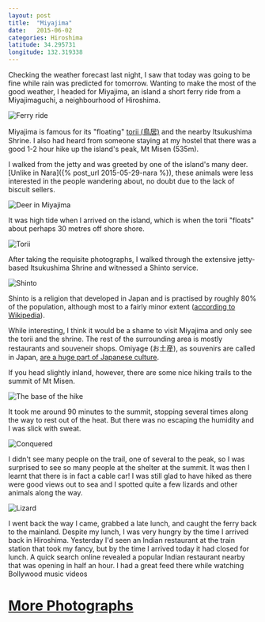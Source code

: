 ```yaml
---
layout: post
title:  "Miyajima"
date:   2015-06-02
categories: Hiroshima
latitude: 34.295731
longitude: 132.319338
---
```


Checking the weather forecast last night, I saw that today was going to be fine while rain was predicted for tomorrow. Wanting to make the most of the good weather, I headed for Miyajima, an island a short ferry ride from a Miyajimaguchi, a neighbourhood of Hiroshima.

![Ferry ride](https://lh3.googleusercontent.com/inTrKlqxKv2yT9P6QD6Iyr8f9-IPmnq5iaa-_vfBq9Y=w1201-h800-no)

Miyajima is famous for its "floating" [torii (鳥居)](https://en.wikipedia.org/wiki/Torii) and the nearby Itsukushima Shrine. I also had heard from someone staying at my hostel that there was a good 1-2 hour hike up the island's peak, Mt Misen (535m).

I walked from the jetty and was greeted by one of the island's many deer. [Unlike in Nara]({% post_url 2015-05-29-nara %}), these animals were less interested in the people wandering about, no doubt due to the lack of biscuit sellers.

![Deer in Miyajima](https://lh3.googleusercontent.com/wI0ozBP88JW3ZWocD7pBDseyLpXwirEA6a-WZa6HVSU=w614-h409-no)

It was high tide when I arrived on the island, which is when the torii "floats" about perhaps 30 metres off shore shore.

![Torii](https://lh3.googleusercontent.com/06bd4EQeusrYGznfhrVG8-C9gxd_X6aRkbSfG0-VVf0=w1201-h800-no)

After taking the requisite photographs, I walked through the extensive jetty-based Itsukushima Shrine and witnessed a Shinto service.

![Shinto](https://lh3.googleusercontent.com/HOcRJh5IumFiqdhEfDxIQfJi6CeHY7ecjvZqVzLjPi8=w1201-h800-no)

Shinto is a religion that developed in Japan and is practised by roughly 80% of the population, although most to a fairly minor extent ([according to Wikipedia](https://en.wikipedia.org/wiki/Shinto)).

While interesting, I think it would be a shame to visit Miyajima and only see the torii and the shrine. The rest of the surrounding area is mostly restaurants and souveneir shops. Omiyage (お土産), as souvenirs are called in Japan, [are a huge part of Japanese culture](https://en.wikipedia.org/wiki/Souvenir#Souvenirs_as_gifts).

If you head slightly inland, however, there are some nice hiking trails to the summit of Mt Misen.

![The base of the hike](https://lh3.googleusercontent.com/OmmnMRfDsAGCQVM8z1eLyIhmq3IFM4eJnS0ScsXWDZM=w614-h409-no)

It took me around 90 minutes to the summit, stopping several times along the way to rest out of the heat. But there was no escaping the humidity and I was slick with sweat.

![Conquered](https://lh3.googleusercontent.com/wRQ4wuOt3fmRGpHWwFDHFw7cHVXv3xCTpEOzgevjb1Q=w501-h334-no)

I didn't see many people on the trail, one of several to the peak, so I was surprised to see so many people at the shelter at the summit. It was then I learnt that there is in fact a cable car! I was still glad to have hiked as there were good views out to sea and I spotted quite a few lizards and other animals along the way.

![Lizard](https://lh3.googleusercontent.com/0DTPnEnG8vd95lKiYjLva5AClYtuu-GezB9uutbdGYo=w1201-h800-no)

I went back the way I came, grabbed a late lunch, and caught the ferry back to the mainland. Despite my lunch, I was very hungry by the time I arrived back in Hiroshima. Yesterday I'd seen an Indian restaurant at the train station that took my fancy, but by the time I arrived today it had closed for lunch. A quick search online revealed a popular Indian restaurant nearby that was opening in half an hour. I had a great feed there while watching Bollywood music videos

# [More Photographs](https://goo.gl/photos/LQQpdAzNXY7DnfA86)
